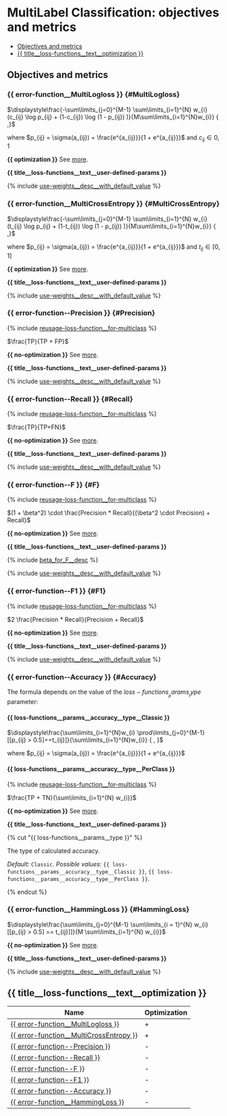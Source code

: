 # MultiLabel Classification: objectives and metrics

- [Objectives and metrics](#objectives-and-metrics)
- [{{ title__loss-functions__text__optimization }}](#used-for-optimization)

## Objectives and metrics

### {{ error-function__MultiLogloss }} {#MultiLogloss}

  $\displaystyle\frac{-\sum\limits_{j=0}^{M-1} \sum\limits_{i=1}^{N} w_{i} (c_{ij} \log p_{ij} + (1-c_{ij}) \log (1 - p_{ij}) )}{M\sum\limits_{i=1}^{N}w_{i}} { ,}$

  where $p_{ij} = \sigma(a_{ij}) = \frac{e^{a_{ij}}}{1 + e^{a_{ij}}}$ and $c_{ij} \in {0, 1}$

**{{ optimization }}**  See [more](#optimization).

**{{ title__loss-functions__text__user-defined-params }}**

{% include [use-weights__desc__with_default_value](../_includes/work_src/reusage-loss-functions/use-weights__desc__with__default__value.md) %}

### {{ error-function__MultiCrossEntropy }} {#MultiCrossEntropy}

$\displaystyle\frac{-\sum\limits_{j=0}^{M-1} \sum\limits_{i=1}^{N} w_{i} (t_{ij} \log p_{ij} + (1-t_{ij}) \log (1 - p_{ij}) )}{M\sum\limits_{i=1}^{N}w_{i}} { ,}$

  where $p_{ij} = \sigma(a_{ij}) = \frac{e^{a_{ij}}}{1 + e^{a_{ij}}}$ and $t_{ij} \in [0, 1]$

**{{ optimization }}**  See [more](#optimization).

**{{ title__loss-functions__text__user-defined-params }}**

{% include [use-weights__desc__with_default_value](../_includes/work_src/reusage-loss-functions/use-weights__desc__with__default__value.md) %}


### {{ error-function--Precision }} {#Precision}

{% include [reusage-loss-function__for-multiclass](../_includes/work_src/reusage/loss-function__for-multiclass.md) %}

$\frac{TP}{TP + FP}$

**{{ no-optimization }}**  See [more](#optimization).

**{{ title__loss-functions__text__user-defined-params }}**

{% include [use-weights__desc__with_default_value](../_includes/work_src/reusage-loss-functions/use-weights__desc__with__default__value.md) %}


### {{ error-function--Recall }} {#Recall}

{% include [reusage-loss-function__for-multiclass](../_includes/work_src/reusage/loss-function__for-multiclass.md) %}

$\frac{TP}{TP+FN}$

**{{ no-optimization }}**  See [more](#optimization).

**{{ title__loss-functions__text__user-defined-params }}**

{% include [use-weights__desc__with_default_value](../_includes/work_src/reusage-loss-functions/use-weights__desc__with__default__value.md) %}

### {{ error-function--F }} {#F}

{% include [reusage-loss-function__for-multiclass](../_includes/work_src/reusage/loss-function__for-multiclass.md) %}

$(1 + \beta^2) \cdot  \frac{Precision * Recall}{(\beta^2 \cdot Precision) + Recall}$

**{{ no-optimization }}**  See [more](#optimization).

**{{ title__loss-functions__text__user-defined-params }}**

{% include [beta_for_F__desc](../_includes/work_src/reusage-loss-functions/beta_for_F__desc.md) %}

{% include [use-weights__desc__with_default_value](../_includes/work_src/reusage-loss-functions/use-weights__desc__with__default__value.md) %}

### {{ error-function--F1 }} {#F1}

{% include [reusage-loss-function__for-multiclass](../_includes/work_src/reusage/loss-function__for-multiclass.md) %}

$2 \frac{Precision * Recall}{Precision + Recall}$

**{{ no-optimization }}**  See [more](#optimization).

**{{ title__loss-functions__text__user-defined-params }}**

{% include [use-weights__desc__with_default_value](../_includes/work_src/reusage-loss-functions/use-weights__desc__with__default__value.md) %}

### {{ error-function--Accuracy }} {#Accuracy}

The formula depends on the value of the ${{ loss-functions__params__type }}$ parameter:

#### {{ loss-functions__params__accuracy__type__Classic }}

$\displaystyle\frac{\sum\limits_{i=1}^{N}w_{i} \prod\limits_{j=0}^{M-1} [[p_{ij} > 0.5]==t_{ij}]}{\sum\limits_{i=1}^{N}w_{i}} { , }$

where $p_{ij} = \sigma(a_{ij}) = \frac{e^{a_{ij}}}{1 + e^{a_{ij}}}$

#### {{ loss-functions__params__accuracy__type__PerClass }}

{% include [reusage-loss-function__for-multiclass](../_includes/work_src/reusage/loss-function__for-multiclass.md) %}

$\frac{TP + TN}{\sum\limits_{i=1}^{N} w_{i}}$

**{{ no-optimization }}**  See [more](#optimization).

**{{ title__loss-functions__text__user-defined-params }}**

{% cut "{{ loss-functions__params__type }}" %}

The type of calculated accuracy.

_Default:_ `Classic`.
_Possible values_: `{{ loss-functions__params__accuracy__type__Classic }}`, `{{ loss-functions__params__accuracy__type__PerClass }}`.

{% endcut %}


### {{ error-function__HammingLoss }} {#HammingLoss}

$\displaystyle\frac{\sum\limits_{j=0}^{M-1} \sum\limits_{i = 1}^{N} w_{i} [[p_{ij} > 0.5] == t_{ij}]]}{M \sum\limits_{i=1}^{N} w_{i}}$

**{{ no-optimization }}**  See [more](#optimization).

**{{ title__loss-functions__text__user-defined-params }}**

{% include [use-weights__desc__with_default_value](../_includes/work_src/reusage-loss-functions/use-weights__desc__with__default__value.md) %}



## {{ title__loss-functions__text__optimization }}

| Name                                                          | Optimization            |
----------------------------------------------------------------|-------------------------|
[{{ error-function__MultiLogloss }}](#MultiLogloss)             |     +                   |
[{{ error-function__MultiCrossEntropy }}](#MultiCrossEntropy)   |     +                   |
[{{ error-function--Precision }}](#Precision)                   |     -                   |
[{{ error-function--Recall }}](#Recall)                         |     -                   |
[{{ error-function--F }}](#F)                                   |     -                   |
[{{ error-function--F1 }}](#F1)                                 |     -                   |
[{{ error-function--Accuracy }}](#Accuracy)                     |     -                   |
[{{ error-function__HammingLoss }}](#HammingLoss)               |     -                   |
